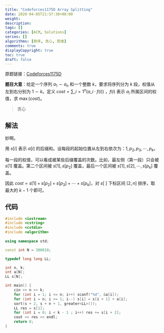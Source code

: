 ```yaml
---
title: "Codeforces1175D Array Splitting"
date: 2020-04-05T21:57:38+08:00
weight: 
description:
tags: []
categories: [ACM, Solutions]
series: []
algorithms: [排序, 贪心, 思维]
comments: true
displayCopyright: true
toc: true
draft: false
---
```


原题链接：[Codeforces1175D](https://codeforces.com/contest/1175/problem/D)

**题目大意**：给定一个序列 $a_1\sim a_n$ 和一个整数 $k$，要求将序列分为 $k$ 段，权值从左到右分别为 $1\sim k$。定义 $cost = \sum\limits\_{i=1}^{n} (a\_i \cdot f(i))$ ，$f(i)$ 表示 $a_i$ 所属区间的权值，求 $\max(cost)$。

<!--more-->

> 贪心

## 解法

妙啊。

用 $s[i]$ 表示 $a[i]$ 的后缀和。设每段的起始位置从左到右依次为：$1,p_2,p_3,\cdots,p_k$。

每一段的权值，可以看成被某些后缀覆盖的次数。比如，最左侧（第一段）只会被 $s[1]$ 覆盖。第二个区间被 $s[1],s[p_2]$ 覆盖，最后一个区间被 $s[1],s[2],\cdots,s[p_k]$ 覆盖。

因此 $cost=s[1]+s[p_2]+s[p_3]+\cdots+s[p_k]$，对  $s[\ ]$ 下标区间 $[2,n]$ 排序，取最大的 $k-1$ 个即可。

## 代码

```cpp
#include <iostream>
#include <cstring>
#include <cstdio>
#include <algorithm>
 
using namespace std;

const int N = 300010;

typedef long long LL;

int n, k;
int a[N];
LL s[N];

int main() {
    cin >> n >> k;
    for (int i = 1; i <= n; i++) scanf("%d", &a[i]);
    for (int i = n; i >= 1; i--) s[i] = s[i + 1] + a[i];
    sort(s + 2, s + n + 1, greater<LL>());
    LL res = s[1];
    for (int i = 0; i < k - 1 ; i++) res += s[i + 2];
    cout << res << endl;
    return 0;
}
```

